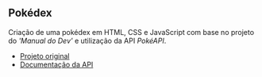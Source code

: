 ## Pokédex

Criação de uma pokédex em HTML, CSS e JavaScript com base no projeto do *'Manual do Dev'* e utilização da API *PokéAPI*.

- [Projeto original](https://youtu.be/SjtdH3dWLa8?si=RHGsV_7ANYv316j5)
- [Documentação da API](https://pokeapi.co/)
